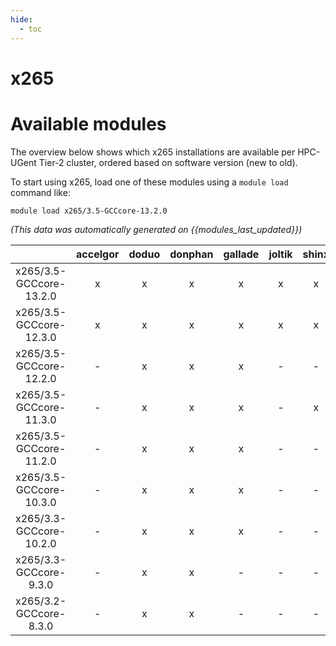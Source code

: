 ```yaml
---
hide:
  - toc
---
```


x265
====

# Available modules


The overview below shows which x265 installations are available per HPC-UGent Tier-2 cluster, ordered based on software version (new to old).

To start using x265, load one of these modules using a `module load` command like:

```shell
module load x265/3.5-GCCcore-13.2.0
```

*(This data was automatically generated on {{modules_last_updated}})*  

| |accelgor|doduo|donphan|gallade|joltik|shinx|
| :---: | :---: | :---: | :---: | :---: | :---: | :---: |
|x265/3.5-GCCcore-13.2.0|x|x|x|x|x|x|
|x265/3.5-GCCcore-12.3.0|x|x|x|x|x|x|
|x265/3.5-GCCcore-12.2.0|-|x|x|x|-|-|
|x265/3.5-GCCcore-11.3.0|-|x|x|x|-|x|
|x265/3.5-GCCcore-11.2.0|-|x|x|x|-|-|
|x265/3.5-GCCcore-10.3.0|-|x|x|x|-|-|
|x265/3.3-GCCcore-10.2.0|-|x|x|x|-|-|
|x265/3.3-GCCcore-9.3.0|-|x|x|-|-|-|
|x265/3.2-GCCcore-8.3.0|-|x|x|-|-|-|
